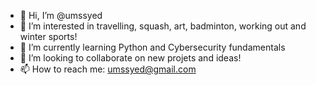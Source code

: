 - 👋 Hi, I’m @umssyed
- 👀 I’m interested in travelling, squash, art, badminton, working out and winter sports!
- 🌱 I’m currently learning Python and Cybersecurity fundamentals
- 💞️ I’m looking to collaborate on new projets and ideas!
- 📫 How to reach me: umssyed@gmail.com

<!---
umssyed/umssyed is a ✨ special ✨ repository because its `README.md` (this file) appears on your GitHub profile.
You can click the Preview link to take a look at your changes.
--->
